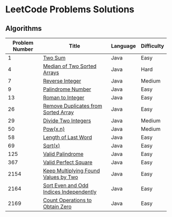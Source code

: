 # LeetCode Problems Solutions


## Algorithms
                                                                                                                                                                                                   

| Problem Number | Title | Language | Difficulty |
| ------------- | ------------- | ------------- | ------------- | 
| 1  | [Two Sum](https://leetcode.com/problems/two-sum/)  | Java  | Easy  |
| 4  | [Median of Two Sorted Arrays](https://leetcode.com/problems/median-of-two-sorted-arrays/)  | Java  | Hard  |
| 7  | [Reverse Integer](https://leetcode.com/problems/reverse-integer/)  | Java  | Medium  |
| 9  | [Palindrome Number](https://leetcode.com/problems/palindrome-number/)  | Java  | Easy  |
| 13  | [Roman to Integer](https://leetcode.com/problems/roman-to-integer/)  | Java  | Easy  |
| 26  | [Remove Duplicates from Sorted Array](https://leetcode.com/problems/remove-duplicates-from-sorted-array/)  | Java  | Easy  |
| 29  | [Divide Two Integers](https://leetcode.com/problems/divide-two-integers/)  | Java  | Medium  |
| 50  | [Pow(x,n)](https://leetcode.com/problems/powx-n/)  | Java  | Medium  |
| 58  | [Length of Last Word](https://leetcode.com/problems/length-of-last-word/)  | Java  | Easy  |
| 69  | [Sqrt(x)](https://leetcode.com/problems/sqrtx/)  | Java  | Easy  |
| 125  | [Valid Palindrome](https://leetcode.com/problems/valid-palindrome/)  | Java  | Easy  |
| 367  | [Valid Perfect Square](https://leetcode.com/problems/valid-perfect-square/)  | Java  | Easy  |
| 2154  | [Keep Multiplying Found Values by Two](https://leetcode.com/problems/keep-multiplying-found-values-by-two/)  | Java  | Easy  |
| 2164  | [Sort Even and Odd Indices Independently](https://leetcode.com/problems/sort-even-and-odd-indices-independently/)  | Java  | Easy  |
| 2169  | [Count Operations to Obtain Zero](https://leetcode.com/problems/count-operations-to-obtain-zero/)  | Java  | Easy  |






